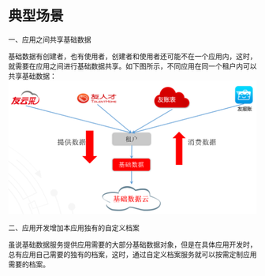 # 典型场景

一、应用之间共享基础数据  

基础数据有创建者，也有使用者，创建者和使用者还可能不在一个应用内，这时，就需要在应用之间进行基础数据共享。如下图所示，不同应用在同一个租户内可以共享基础数据：
![](images/yingyongjichushuju-2.png)

二、应用开发增加本应用独有的自定义档案  

虽说基础数据服务提供应用需要的大部分基础数据对象，但是在具体应用开发时，总有应用自己需要的独有的档案，这时，通过自定义档案服务就可以按需定制应用需要的档案。
